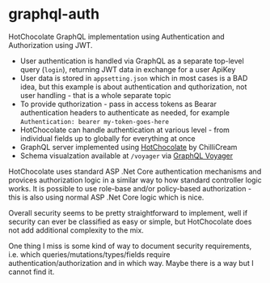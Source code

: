 # graphql-auth
HotChocolate GraphQL implementation using Authentication and Authorization using JWT.

- User authentication is handled via GraphQL as a separate top-level query (`login`), returning JWT data in exchange for a user ApiKey
- User data is stored in `appsetting.json` which in most cases is a BAD idea, but this example is about authentication and quthorization, not user handling - that is a whole separate topic
- To provide quthorization - pass in access tokens as Bearar authentication headers to authenticate as needed, for example `Authentication: bearer my-token-goes-here`
- HotChocolate can handle authentication at various level - from individual fields up to globally for everything at once
- GraphQL server implemented using [HotChocolate](https://chillicream.com/docs/hotchocolate) by ChilliCream
- Schema visualzation available at `/voyager` via [GraphQL Voyager](https://github.com/APIs-guru/graphql-voyager)

HotChocolate uses standard ASP .Net Core authentication mechanisms and provices authorization logic in a similar way to how standard controller logic works. 
It is possible to use role-base and/or policy-based authorization - this is also using normal ASP .Net Core logic which is nice.

Overall security seems to be pretty straightforward to implement, well if security can ever be classified as easy or simple, but HotChocolate does not add additional complexity to the mix.

One thing I miss is some kind of way to document security requirements, i.e. which queries/mutations/types/fields require authentication/authorization and in which way. Maybe there is a way but I cannot find it.